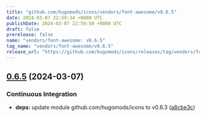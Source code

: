 ```yaml
---
title: "github.com/hugomods/icons/vendors/font-awesome/v0.6.5"
date: 2024-03-07 22:59:34 +0000 UTC
publishDate: 2024-03-07 22:59:50 +0000 UTC
draft: false
prerelease: false
name: "vendors/font-awesome: v0.6.5"
tag_name: "vendors/font-awesome/v0.6.5"
release_url: "https://github.com/hugomods/icons/releases/tag/vendors/font-awesome/v0.6.5"
---
```


## [0.6.5](https://github.com/hugomods/icons/compare/vendors/font-awesome/v0.6.4...vendors/font-awesome/v0.6.5) (2024-03-07)


### Continuous Integration

* **deps:** update module github.com/hugomods/icons to v0.6.3 ([a8cbe3c](https://github.com/hugomods/icons/commit/a8cbe3c39733515f82c82a887d1d01d2f6f79ff8))
